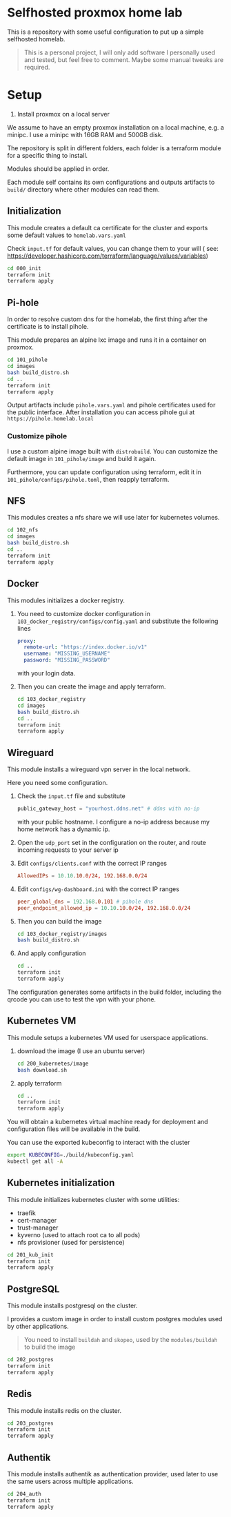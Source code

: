 # Selfhosted proxmox home lab

This is a repository with some useful configuration to put up a simple
selfhosted homelab.

> This is a personal project, I will only add software I personally used and tested, but feel free to comment.
> Maybe some manual tweaks are required.

# Setup

1. Install proxmox on a local server

We assume to have an empty proxmox installation on a local machine, e.g. a minipc.
I use a minipc with 16GB RAM and 500GB disk.

The repository is split in different folders,
each folder is a terraform module for a specific thing to install.

Modules should be applied in order.

Each module self contains its own configurations and outputs
artifacts to `build/` directory where other modules can read them.

## Initialization

This module creates a default ca certificate for the cluster
and exports some default values to `homelab.vars.yaml`

Check `input.tf` for default values, you can change them to your will (
see: https://developer.hashicorp.com/terraform/language/values/variables)

```bash
cd 000_init
terraform init
terraform apply
```

## Pi-hole

In order to resolve custom dns for the homelab, the first thing after
the certificate is to install pihole.

This module prepares an alpine lxc image and runs it in a container on proxmox.

```bash
cd 101_pihole
cd images
bash build_distro.sh
cd ..
terraform init
terraform apply
```

Output artifacts include `pihole.vars.yaml` and pihole certificates used for the public interface.
After installation you can access pihole gui at `https://pihole.homelab.local`

### Customize pihole

I use a custom alpine image built with `distrobuild`.
You can customize the default image in `101_pihole/image` and build it again.

Furthermore, you can update configuration using terraform,
edit it in `101_pihole/configs/pihole.toml`, then reapply terraform.

## NFS

This modules creates a nfs share we will use later for kubernetes volumes.

```bash
cd 102_nfs
cd images
bash build_distro.sh
cd ..
terraform init
terraform apply
```

## Docker

This modules initializes a docker registry.

1. You need to customize docker configuration in `103_docker_registry/configs/config.yaml`
   and substitute the following lines
    ```yaml
    proxy:
      remote-url: "https://index.docker.io/v1"
      username: "MISSING_USERNAME"
      password: "MISSING_PASSWORD"
    ```
   with your login data.

2. Then you can create the image and apply terraform.

    ```bash
    cd 103_docker_registry
    cd images
    bash build_distro.sh
    cd ..
    terraform init
    terraform apply
    ```

## Wireguard

This module installs a wireguard vpn server in the local network.

Here you need some configuration.

1. Check the `input.tf` file and substitute
    ```terraform
    public_gateway_host = "yourhost.ddns.net" # ddns with no-ip
    ```
   with your public hostname. I configure a no-ip address because my home network has a dynamic ip.

2. Open the `udp_port` set in the configuration on the router, and route incoming requests to your server ip

3. Edit `configs/clients.conf` with the correct IP ranges
   ```conf
   AllowedIPs = 10.10.10.0/24, 192.168.0.0/24
   ```

4. Edit `configs/wg-dashboard.ini` with the correct IP ranges
   ```conf
   peer_global_dns = 192.168.0.101 # pihole dns
   peer_endpoint_allowed_ip = 10.10.10.0/24, 192.168.0.0/24
   ```

5. Then you can build the image
    ```bash
    cd 103_docker_registry/images
    bash build_distro.sh
    ```

6. And apply configuration
   ```bash
   cd ..
   terraform init
   terraform apply
   ```

The configuration generates some artifacts in the build folder, including the qrcode you
can use to test the vpn with your phone.

## Kubernetes VM

This module setups a kubernetes VM used for userspace applications.

1. download the image (I use an ubuntu server)
   ```bash
   cd 200_kubernetes/image
   bash download.sh
   ```

2. apply terraform
   ```bash
   cd ..
   terraform init
   terraform apply
   ```

You will obtain a kubernetes virtual machine ready for deployment
and configuration files will be available in the build.

You can use the exported kubeconfig to interact with the cluster

```bash
export KUBECONFIG=./build/kubeconfig.yaml
kubectl get all -A
```

## Kubernetes initialization

This module initializes kubernetes cluster with some utilities:

- traefik
- cert-manager
- trust-manager
- kyverno (used to attach root ca to all pods)
- nfs provisioner (used for persistence)

```bash
cd 201_kub_init
terraform init
terraform apply
```

## PostgreSQL

This module installs postgresql on the cluster.

I provides a custom image in order to install custom postgres modules
used by other applications.

> You need to install `buildah` and `skopeo`, used by the `modules/buildah` to build the image

```bash
cd 202_postgres
terraform init
terraform apply
```

## Redis

This module installs redis on the cluster.

```bash
cd 203_postgres
terraform init
terraform apply
```

## Authentik

This module installs authentik as authentication provider,
used later to use the same users across multiple applications.

```bash
cd 204_auth
terraform init
terraform apply
```



